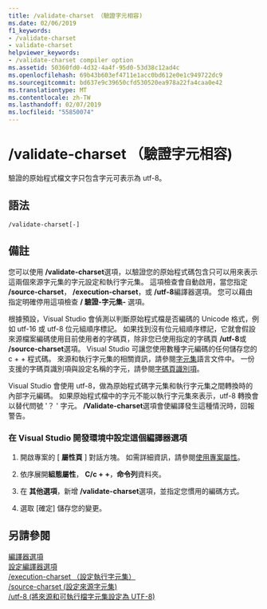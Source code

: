 ```yaml
---
title: /validate-charset （驗證字元相容)
ms.date: 02/06/2019
f1_keywords:
- /validate-charset
- validate-charset
helpviewer_keywords:
- /validate-charset compiler option
ms.assetid: 50360fd0-4d32-4a4f-95d0-53d38c12ad4c
ms.openlocfilehash: 69b43b603ef4711e1acc0bd612e0e1c949722dc9
ms.sourcegitcommit: bd637e9c39650cfd530520ea978a22fa4caa0e42
ms.translationtype: MT
ms.contentlocale: zh-TW
ms.lasthandoff: 02/07/2019
ms.locfileid: "55850074"
---
```

# <a name="validate-charset-validate-for-compatible-characters"></a>/validate-charset （驗證字元相容)

驗證的原始程式檔文字只包含字元可表示為 utf-8。

## <a name="syntax"></a>語法

```
/validate-charset[-]
```

## <a name="remarks"></a>備註

您可以使用 **/validate-charset**選項，以驗證您的原始程式碼包含只可以用來表示這兩個來源字元集的字元設定和執行字元集。 這項檢查會自動啟用，當您指定 **/source-charset**， **/execution-charset**，或 **/utf-8**編譯器選項。 您可以藉由指定明確停用這項檢查 **/ 驗證-字元集-** 選項。

根據預設，Visual Studio 會偵測以判斷原始程式檔是否編碼的 Unicode 格式，例如 utf-16 或 utf-8 位元組順序標記。 如果找到沒有位元組順序標記，它就會假設來源檔案編碼使用目前使用者的字碼頁，除非您已使用指定的字碼頁 **/utf-8**或 **/source-charset**選項。 Visual Studio 可讓您使用數種字元編碼的任何儲存您的 c + + 程式碼。 來源和執行字元集的相關資訊，請參閱[字元集](../../cpp/character-sets.md)語言文件中。 一份支援的字碼頁識別項與設定名稱的字元，請參閱[字碼頁識別項](/windows/desktop/Intl/code-page-identifiers)。

Visual Studio 會使用 utf-8，做為原始程式碼字元集和執行字元集之間轉換時的內部字元編碼。 如果原始程式檔中的字元不能以執行字元集來表示，utf-8 轉換會以替代問號 '？ ' 字元。 **/Validate-charset**選項會使編譯發生這種情況時，回報警告。

### <a name="to-set-this-compiler-option-in-the-visual-studio-development-environment"></a>在 Visual Studio 開發環境中設定這個編譯器選項

1. 開啟專案的 [ **屬性頁** ] 對話方塊。 如需詳細資訊，請參閱[使用專案屬性](../../ide/working-with-project-properties.md)。

1. 依序展開**組態屬性**， **C/c + +**，**命令列**資料夾。

1. 在 **其他選項**，新增 **/validate-charset**選項，並指定您慣用的編碼方式。

1. 選取 [確定] 儲存您的變更。

## <a name="see-also"></a>另請參閱

[編譯器選項](../../build/reference/compiler-options.md)<br/>
[設定編譯器選項](../../build/reference/setting-compiler-options.md)<br/>
[/execution-charset （設定執行字元集）](../../build/reference/execution-charset-set-execution-character-set.md)<br/>
[/source-charset (設定來源字元集)](../../build/reference/source-charset-set-source-character-set.md)<br/>
[/utf-8 (將來源和可執行檔字元集設定為 UTF-8)](../../build/reference/utf-8-set-source-and-executable-character-sets-to-utf-8.md)